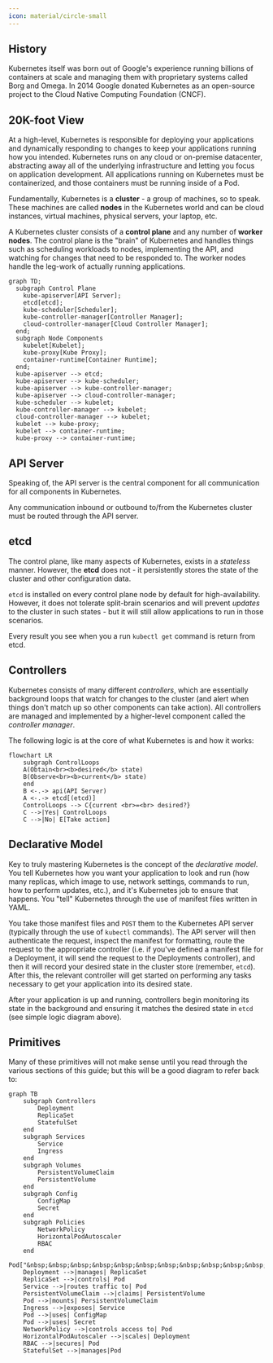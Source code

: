```yaml
---
icon: material/circle-small
---
```


## History
Kubernetes itself was born out of Google's experience running billions of containers at scale and managing them with proprietary systems called Borg and Omega. In 2014 Google donated Kubernetes as an open-source project to the Cloud Native Computing Foundation (CNCF).

## 20K-foot View
At a high-level, Kubernetes is responsible for deploying your applications and dynamically responding to changes to keep your applications running how you intended. Kubernetes runs on any cloud or on-premise datacenter, abstracting away all of the underlying infrastructure and letting you focus on application development. All applications running on Kubernetes must be containerized, and those containers must be running inside of a Pod.  

Fundamentally, Kubernetes is a **cluster** - a group of machines, so to speak. These machines are called **nodes** in the Kubernetes world and can be cloud instances, virtual machines, physical servers, your laptop, etc.  

A Kubernetes cluster consists of a **control plane** and any number of **worker nodes**. The control plane is the "brain" of Kubernetes and handles things such as scheduling workloads to nodes, implementing the API, and watching for changes that need to be responded to. The worker nodes handle the leg-work of actually running applications.

``` mermaid
graph TD;
  subgraph Control Plane
    kube-apiserver[API Server];
    etcd[etcd];
    kube-scheduler[Scheduler];
    kube-controller-manager[Controller Manager];
    cloud-controller-manager[Cloud Controller Manager];
  end;
  subgraph Node Components
    kubelet[Kubelet];
    kube-proxy[Kube Proxy];
    container-runtime[Container Runtime];
  end;
  kube-apiserver --> etcd;
  kube-apiserver --> kube-scheduler;
  kube-apiserver --> kube-controller-manager;
  kube-apiserver --> cloud-controller-manager;
  kube-scheduler --> kubelet;
  kube-controller-manager --> kubelet;
  cloud-controller-manager --> kubelet;
  kubelet --> kube-proxy;
  kubelet --> container-runtime;
  kube-proxy --> container-runtime;
```

## API Server
Speaking of, the API server is the central component for all communication for all components in Kubernetes.  

Any communication inbound or outbound to/from the Kubernetes cluster must be routed through the API server.

## etcd
The control plane, like many aspects of Kubernetes, exists in a *stateless* manner. However, the **etcd** does not - it persistently stores the state of the cluster and other configuration data.  

`etcd` is installed on every control plane node by default for high-availability. However, it does not tolerate split-brain scenarios and will prevent *updates* to the cluster in such states - but it will still allow applications to run in those scenarios.

Every result you see when you a run `kubectl get` command is return from etcd.

## Controllers
Kubernetes consists of many different *controllers*, which are essentially background loops that watch for changes to the cluster (and alert when things don't match up so other components can take action). All controllers are managed and implemented by a higher-level component called the *controller manager*. 

The following logic is at the core of what Kubernetes is and how it works:  

``` mermaid
flowchart LR
    subgraph ControlLoops
    A(Obtain<br><b>desired</b> state)
    B(Observe<br><b>current</b> state)
    end
    B <-.-> api(API Server)
    A <-.-> etcd[(etcd)]
    ControlLoops --> C{current <br>=<br> desired?}
    C -->|Yes| ControlLoops
    C -->|No| E[Take action]
```

## Declarative Model
Key to truly mastering Kubernetes is the concept of the *declarative model*. You tell Kubernetes how you want your application to look and run (how many replicas, which image to use, network settings, commands to run, how to perform updates, etc.), and it's Kubernetes job to ensure that happens. You "tell" Kubernetes through the use of manifest files written in YAML.  

You take those manifest files and `POST` them to the Kubernetes API server (typically through the use of `kubectl` commands). The API server will then authenticate the request, inspect the manifest for formatting, route the request to the appropriate controller (i.e. if you've defined a manifest file for a Deployment, it will send the request to the Deployments controller), and then it will record your desired state in the cluster store (remember, `etcd`). After this, the relevant controller will get started on performing any tasks necessary to get your application into its desired state.  

After your application is up and running, controllers begin monitoring its state in the background and ensuring it matches the desired state in `etcd` (see simple logic diagram above).

## Primitives
Many of these primitives will not make sense until you read through the various sections of this guide; but this will be a good diagram to refer back to:  

``` mermaid
graph TB
    subgraph Controllers
        Deployment
        ReplicaSet
        StatefulSet
    end
    subgraph Services
        Service
        Ingress
    end
    subgraph Volumes
        PersistentVolumeClaim
        PersistentVolume
    end
    subgraph Config
        ConfigMap
        Secret
    end
    subgraph Policies
        NetworkPolicy
        HorizontalPodAutoscaler
        RBAC
    end
    Pod["&nbsp;&nbsp;&nbsp;&nbsp;&nbsp;&nbsp;&nbsp;&nbsp;&nbsp;&nbsp;&nbsp;&nbsp;&nbsp;&nbsp;&nbsp;&nbsp;&nbsp;&nbsp;&nbsp;Pod&nbsp;&nbsp;&nbsp;&nbsp;&nbsp;&nbsp;&nbsp;&nbsp;&nbsp;&nbsp;&nbsp;&nbsp;&nbsp;&nbsp;&nbsp;&nbsp;&nbsp;&nbsp;&nbsp;"]
    Deployment -->|manages| ReplicaSet
    ReplicaSet -->|controls| Pod
    Service -->|routes traffic to| Pod
    PersistentVolumeClaim -->|claims| PersistentVolume
    Pod -->|mounts| PersistentVolumeClaim
    Ingress -->|exposes| Service
    Pod -->|uses| ConfigMap
    Pod -->|uses| Secret
    NetworkPolicy -->|controls access to| Pod
    HorizontalPodAutoscaler -->|scales| Deployment
    RBAC -->|secures| Pod
    StatefulSet -->|manages|Pod
```